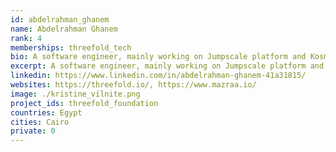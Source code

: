 ```yaml
---
id: abdelrahman_ghanem
name: Abdelrahman Ghanem
rank: 4
memberships: threefold_tech
bio: A software engineer, mainly working on Jumpscale platform and Kosmos
excerpt: A software engineer, mainly working on Jumpscale platform and Kosmos
linkedin: https://www.linkedin.com/in/abdelrahman-ghanem-41a31815/
websites: https://threefold.io/, https://www.mazraa.io/
image: ./kristine_vilnite.png
project_ids: threefold_foundation
countries: Egypt
cities: Cairo
private: 0
---
```

